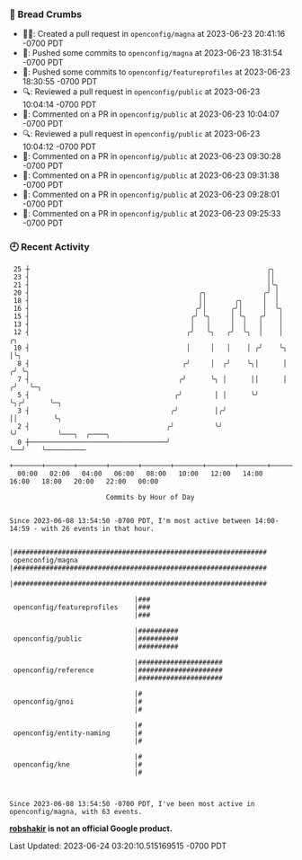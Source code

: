### 🍞 Bread Crumbs

 * ✍🏼: Created a pull request in `openconfig/magna` at 2023-06-23 20:41:16 -0700 PDT
 * 🚢: Pushed some commits to `openconfig/magna` at 2023-06-23 18:31:54 -0700 PDT
 * 🚢: Pushed some commits to `openconfig/featureprofiles` at 2023-06-23 18:30:55 -0700 PDT
 * 🔍: Reviewed a pull request in  `openconfig/public` at 2023-06-23 10:04:14 -0700 PDT
 * 💬: Commented on a PR in  `openconfig/public` at 2023-06-23 10:04:07 -0700 PDT
 * 🔍: Reviewed a pull request in  `openconfig/public` at 2023-06-23 10:04:12 -0700 PDT
 * 💬: Commented on a PR in  `openconfig/public` at 2023-06-23 09:30:28 -0700 PDT
 * 💬: Commented on a PR in  `openconfig/public` at 2023-06-23 09:31:38 -0700 PDT
 * 💬: Commented on a PR in  `openconfig/public` at 2023-06-23 09:28:01 -0700 PDT
 * 💬: Commented on a PR in  `openconfig/public` at 2023-06-23 09:25:33 -0700 PDT

### 🕘 Recent Activity
```
 25 ┼                                                           ╭╮
 23 ┤                                                           ││
 21 ┤                                                           │╰╮
 20 ┤                                          ╭╮              ╭╯ │
 18 ┤                                          ││       ╭╮     │  │
 16 ┤                                         ╭╯│      ╭╯│     │  ╰╮
 15 ┤                                        ╭╯ ╰╮     │ ╰╮   ╭╯   │
 13 ┤                                        │   │     │  │   │    │
 12 ┤                                       ╭╯   ╰╮   ╭╯  ╰╮  │    │     ╭╮
 10 ┤                                       │     │   │    │ ╭╯    ╰╮    │╰╮
  8 ┤                                      ╭╯     │  ╭╯    ╰╮│      │   ╭╯ ╰╮
  7 ┤                                     ╭╯      ╰╮ │      ││      │  ╭╯   ╰─╮
  5 ┤                                    ╭╯        │ │      ╰╯      ╰╮╭╯      ╰─╮
  3 ┤                                   ╭╯         │╭╯               ││         ╰╮
  2 ┤                                  ╭╯          ╰╯                ╰╯          ╰───╮  ╭────╮
  0 ┼──────────────────────────────────╯                                             ╰──╯    ╰──────────
    +───────+───────+───────+───────+───────+───────+───────+───────+───────+───────+───────+───────+────
  00:00   02:00   04:00   06:00   08:00   10:00   12:00   14:00   16:00   18:00   20:00   22:00   00:00   

						Commits by Hour of Day


Since 2023-06-08 13:54:50 -0700 PDT, I'm most active between 14:00-14:59 - with 26 events in that hour.

```



```
                               |###############################################################
 openconfig/magna              |###############################################################
                               |###############################################################

                               |###
 openconfig/featureprofiles    |###
                               |###

                               |##########
 openconfig/public             |##########
                               |##########

                               |#####################
 openconfig/reference          |#####################
                               |#####################

                               |#
 openconfig/gnoi               |#
                               |#

                               |#
 openconfig/entity-naming      |#
                               |#

                               |#
 openconfig/kne                |#
                               |#



Since 2023-06-08 13:54:50 -0700 PDT, I've been most active in openconfig/magna, with 63 events.

```
**[robshakir](mailto:robjs@google.com) is not an official Google product.**  


Last Updated: 2023-06-24 03:20:10.515169515 -0700 PDT
